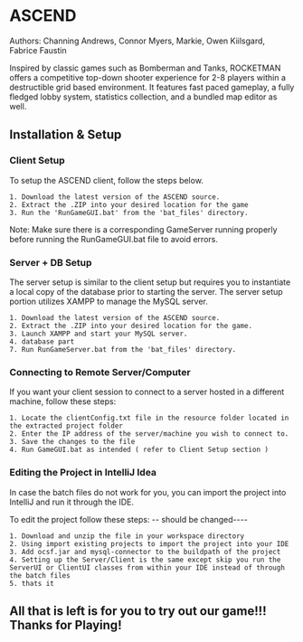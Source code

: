 # ASCEND
 Authors: Channing Andrews, Connor Myers, Markie, Owen Kiilsgard, Fabrice Faustin

 Inspired by classic games such as Bomberman and Tanks, ROCKETMAN offers a competitive top-down shooter experience for 2-8 players within a destructible grid based environment. It features fast paced gameplay, a fully fledged lobby system, statistics collection, and a bundled map editor as well.

 ## Installation & Setup


### Client Setup
To setup the ASCEND client, follow the steps below.
```
1. Download the latest version of the ASCEND source.
2. Extract the .ZIP into your desired location for the game
3. Run the 'RunGameGUI.bat' from the 'bat_files' directory.
```

Note: Make sure there is a corresponding GameServer running properly before running the RunGameGUI.bat file to avoid errors.

### Server + DB Setup
The server setup is similar to the client setup but requires you to instantiate a local copy of the database prior to starting the server. The server setup portion utilizes XAMPP to manage the MySQL server.
```
1. Download the latest version of the ASCEND source.
2. Extract the .ZIP into your desired location for the game.
3. Launch XAMPP and start your MySQL server.
4. database part
7. Run RunGameServer.bat from the 'bat_files' directory.
```
### Connecting to Remote Server/Computer

If you want your client session to connect to a server hosted in a different machine, follow these steps:
```
1. Locate the clientConfig.txt file in the resource folder located in the extracted project folder
2. Enter the IP address of the server/machine you wish to connect to.
3. Save the changes to the file
4. Run GameGUI.bat as intended ( refer to Client Setup section )
```


### Editing the Project in IntelliJ Idea

In case the batch files do not work for you, you can import the project into IntelliJ and run it through the IDE.

To edit the project follow these steps: -- should be changed----
```
1. Download and unzip the file in your workspace directory
2. Using import existing projects to import the project into your IDE
3. Add ocsf.jar and mysql-connector to the buildpath of the project
4. Setting up the Server/Client is the same except skip you run the ServerUI or ClientUI classes from within your IDE instead of through the batch files
5. thats it
```

## All that is left is for you to try out our game!!! Thanks for Playing!

```

